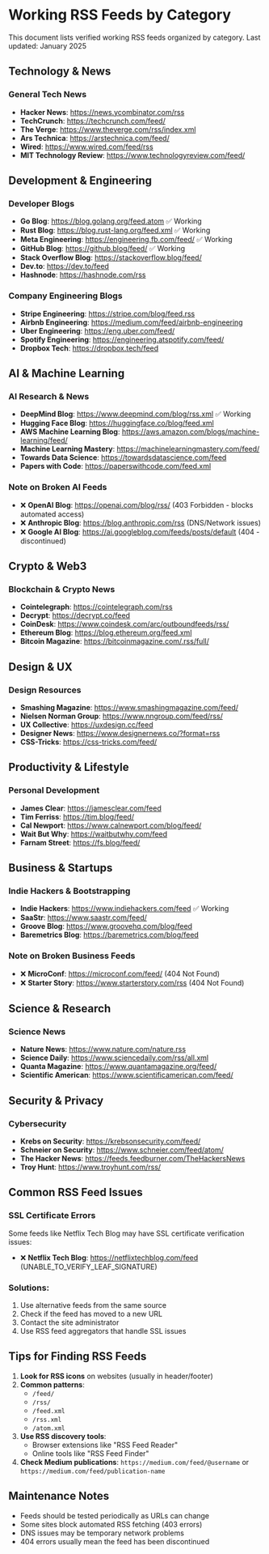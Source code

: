 # Working RSS Feeds by Category

This document lists verified working RSS feeds organized by category. Last updated: January 2025

## Technology & News

### General Tech News
- **Hacker News**: https://news.ycombinator.com/rss
- **TechCrunch**: https://techcrunch.com/feed/
- **The Verge**: https://www.theverge.com/rss/index.xml
- **Ars Technica**: https://arstechnica.com/feed/
- **Wired**: https://www.wired.com/feed/rss
- **MIT Technology Review**: https://www.technologyreview.com/feed/

## Development & Engineering

### Developer Blogs
- **Go Blog**: https://blog.golang.org/feed.atom ✅ Working
- **Rust Blog**: https://blog.rust-lang.org/feed.xml ✅ Working
- **Meta Engineering**: https://engineering.fb.com/feed/ ✅ Working
- **GitHub Blog**: https://github.blog/feed/ ✅ Working
- **Stack Overflow Blog**: https://stackoverflow.blog/feed/
- **Dev.to**: https://dev.to/feed
- **Hashnode**: https://hashnode.com/rss

### Company Engineering Blogs
- **Stripe Engineering**: https://stripe.com/blog/feed.rss
- **Airbnb Engineering**: https://medium.com/feed/airbnb-engineering
- **Uber Engineering**: https://eng.uber.com/feed/
- **Spotify Engineering**: https://engineering.atspotify.com/feed/
- **Dropbox Tech**: https://dropbox.tech/feed

## AI & Machine Learning

### AI Research & News
- **DeepMind Blog**: https://www.deepmind.com/blog/rss.xml ✅ Working
- **Hugging Face Blog**: https://huggingface.co/blog/feed.xml
- **AWS Machine Learning Blog**: https://aws.amazon.com/blogs/machine-learning/feed/
- **Machine Learning Mastery**: https://machinelearningmastery.com/feed/
- **Towards Data Science**: https://towardsdatascience.com/feed
- **Papers with Code**: https://paperswithcode.com/feed.xml

### Note on Broken AI Feeds
- ❌ **OpenAI Blog**: https://openai.com/blog/rss/ (403 Forbidden - blocks automated access)
- ❌ **Anthropic Blog**: https://blog.anthropic.com/rss (DNS/Network issues)
- ❌ **Google AI Blog**: https://ai.googleblog.com/feeds/posts/default (404 - discontinued)

## Crypto & Web3

### Blockchain & Crypto News
- **Cointelegraph**: https://cointelegraph.com/rss
- **Decrypt**: https://decrypt.co/feed
- **CoinDesk**: https://www.coindesk.com/arc/outboundfeeds/rss/
- **Ethereum Blog**: https://blog.ethereum.org/feed.xml
- **Bitcoin Magazine**: https://bitcoinmagazine.com/.rss/full/

## Design & UX

### Design Resources
- **Smashing Magazine**: https://www.smashingmagazine.com/feed/
- **Nielsen Norman Group**: https://www.nngroup.com/feed/rss/
- **UX Collective**: https://uxdesign.cc/feed
- **Designer News**: https://www.designernews.co/?format=rss
- **CSS-Tricks**: https://css-tricks.com/feed/

## Productivity & Lifestyle

### Personal Development
- **James Clear**: https://jamesclear.com/feed
- **Tim Ferriss**: https://tim.blog/feed/
- **Cal Newport**: https://www.calnewport.com/blog/feed/
- **Wait But Why**: https://waitbutwhy.com/feed
- **Farnam Street**: https://fs.blog/feed/

## Business & Startups

### Indie Hackers & Bootstrapping
- **Indie Hackers**: https://www.indiehackers.com/feed ✅ Working
- **SaaStr**: https://www.saastr.com/feed/
- **Groove Blog**: https://www.groovehq.com/blog/feed
- **Baremetrics Blog**: https://baremetrics.com/blog/feed

### Note on Broken Business Feeds
- ❌ **MicroConf**: https://microconf.com/feed/ (404 Not Found)
- ❌ **Starter Story**: https://www.starterstory.com/rss (404 Not Found)

## Science & Research

### Science News
- **Nature News**: https://www.nature.com/nature.rss
- **Science Daily**: https://www.sciencedaily.com/rss/all.xml
- **Quanta Magazine**: https://www.quantamagazine.org/feed/
- **Scientific American**: https://www.scientificamerican.com/feed/

## Security & Privacy

### Cybersecurity
- **Krebs on Security**: https://krebsonsecurity.com/feed/
- **Schneier on Security**: https://www.schneier.com/feed/atom/
- **The Hacker News**: https://feeds.feedburner.com/TheHackersNews
- **Troy Hunt**: https://www.troyhunt.com/rss/

## Common RSS Feed Issues

### SSL Certificate Errors
Some feeds like Netflix Tech Blog may have SSL certificate verification issues:
- ❌ **Netflix Tech Blog**: https://netflixtechblog.com/feed (UNABLE_TO_VERIFY_LEAF_SIGNATURE)

### Solutions:
1. Use alternative feeds from the same source
2. Check if the feed has moved to a new URL
3. Contact the site administrator
4. Use RSS feed aggregators that handle SSL issues

## Tips for Finding RSS Feeds

1. **Look for RSS icons** on websites (usually in header/footer)
2. **Common patterns**:
   - `/feed/`
   - `/rss/`
   - `/feed.xml`
   - `/rss.xml`
   - `/atom.xml`
3. **Use RSS discovery tools**:
   - Browser extensions like "RSS Feed Reader"
   - Online tools like "RSS Feed Finder"
4. **Check Medium publications**: `https://medium.com/feed/@username` or `https://medium.com/feed/publication-name`

## Maintenance Notes

- Feeds should be tested periodically as URLs can change
- Some sites block automated RSS fetching (403 errors)
- DNS issues may be temporary network problems
- 404 errors usually mean the feed has been discontinued

